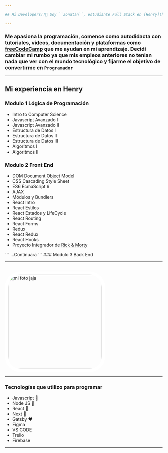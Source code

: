 ```yaml
---

## Hi Developers!!💚 Soy ``Jonatan``, estudiante Full Stack en [Henry](https://www.soyhenry.com)

---
```


### Me apasiona la programación, comence como autodidacta con tutoriales, videos, documentación y plataformas como [freeCodeCamp](https://www.freecodecamp.org/) que me ayudan en mi aprendizaje. Decidí cambiar mi rumbo ya que mis empleos anteriores no tenian nada que ver con el mundo tecnológico y fijarme el objetivo de convertirme en ``Programador``

---

## Mi experiencia en Henry

### Modulo 1 Lógica de Programación

<div class="hide">

-  Intro to Computer Science
-  Javascript Avanzado I
-  Javascript Avanzado II
-  Estructura de Datos I
-  Estructura de Datos II
-  Estructura de Datos III
-  Algoritmos I
-  Algoritmos II

</div >

### Modulo 2 Front End

<div class="hide">
 
-  DOM Document Object Model
-  CSS Cascading Style Sheet
-  ES6 EcmaScript 6
-  AJAX
-  Módulos y Bundlers 
-  React Intro
-  React Estilos
-  React Estados y LifeCycle 
-  React Routing 
-  React Forms 
-  Redux 
-  React Redux 
-  React Hooks
-  Proyecto Integrador de [Rick & Morty](http://rickandmorty-jona.vercel.app)
 
</div >
 ```
  ...Continuara 
 ```
### Modulo 3 Back End

---
<br />
<img src="https://jonaochoa.vercel.app/static/media/jonacode.3b5e728e432e6b1e1dae.jpg" alt="mi foto jaja" title="Developer javascript" style="border: 10px solid white; width: 300px; height: 300px; border-radius: 50px " />

---

### Tecnologías que utilizo para programar 

- Javascript 💛
- Node JS 💚
- React 💙
- Next 🖤
- Gatsby ❤  
- Figma
- VS CODE
- Trello
- Firebase

---
